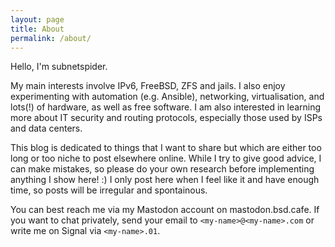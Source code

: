 ```yaml
---
layout: page
title: About
permalink: /about/
---
```


Hello, I'm subnetspider.

My main interests involve IPv6, FreeBSD, ZFS and jails.
I also enjoy experimenting with automation (e.g. Ansible), networking, virtualisation, and lots(!) of hardware, as well as free software.
I am also interested in learning more about IT security and routing protocols, especially those used by ISPs and data centers.

This blog is dedicated to things that I want to share but which are either too long or too niche to post elsewhere online.
While I try to give good advice, I can make mistakes, so please do your own research before implementing anything I show here! :)
I only post here when I feel like it and have enough time, so posts will be irregular and spontainous.

You can best reach me via my Mastodon account on mastodon.bsd.cafe.
If you want to chat privately, send your email to `<my-name>@<my-name>.com` or write me on Signal via `<my-name>.01`.
